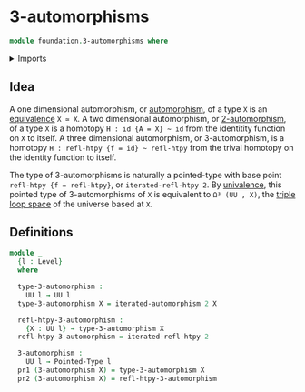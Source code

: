 # 3-automorphisms

```agda
module foundation.3-automorphisms where
```

<details><summary>Imports</summary>

```agda
open import elementary-number-theory.natural-numbers

open import foundation.automorphisms
open import foundation.dependent-pair-types
open import foundation.equivalences
open import foundation.function-types
open import foundation.homotopies
open import foundation.identity-types
open import foundation.iterated-automorphisms
open import foundation.universe-levels

open import structured-types.pointed-types
```

</details>

## Idea

A one dimensional automorphism, or [automorphism](foundation.automorphisms.md),
of a type `X` is an [equivalence](foundation.equivalences.md) `X ≃ X`. A two
dimensional automorphism, or [2-automorphism](foundation.2-automorphisms.md), of
a type `X` is a homotopy `H : id {A = X} ~ id` from the identitity function on
`X` to itself. A three dimensional automorphism, or 3-automorphism, is a
homotopy `H : refl-htpy {f = id} ~ refl-htpy` from the trival homotopy on the
identity function to itself.

The type of 3-automorphisms is naturally a pointed-type with base point
`refl-htpy {f = refl-htpy}`, or `iterated-refl-htpy 2`. By
[univalence](foundation.univalence.md), this pointed type of 3-automorphisms of
`X` is equivalent to `Ω³ (UU , X)`, the
[triple loop space](synthetic-homotopy-theory.triple-loop-spaces.md) of the
universe based at `X`.

## Definitions

```agda
module _
  {l : Level}
  where

  type-3-automorphism :
    UU l → UU l
  type-3-automorphism X = iterated-automorphism 2 X

  refl-htpy-3-automorphism :
    {X : UU l} → type-3-automorphism X
  refl-htpy-3-automorphism = iterated-refl-htpy 2

  3-automorphism :
    UU l → Pointed-Type l
  pr1 (3-automorphism X) = type-3-automorphism X
  pr2 (3-automorphism X) = refl-htpy-3-automorphism
```
